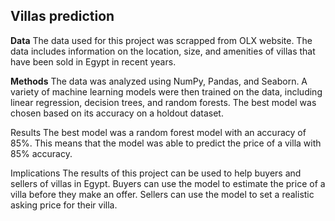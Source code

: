 ## Villas prediction
**Data**
The data used for this project was scrapped from OLX website. The data includes information on the location, size, and amenities of villas that have been sold in Egypt in recent years.

**Methods**
The data was analyzed using NumPy, Pandas, and Seaborn. A variety of machine learning models were then trained on the data, including linear regression, decision trees, and random forests. The best model was chosen based on its accuracy on a holdout dataset.

Results
The best model was a random forest model with an accuracy of 85%. This means that the model was able to predict the price of a villa with 85% accuracy.

Implications
The results of this project can be used to help buyers and sellers of villas in Egypt. Buyers can use the model to estimate the price of a villa before they make an offer. Sellers can use the model to set a realistic asking price for their villa.
